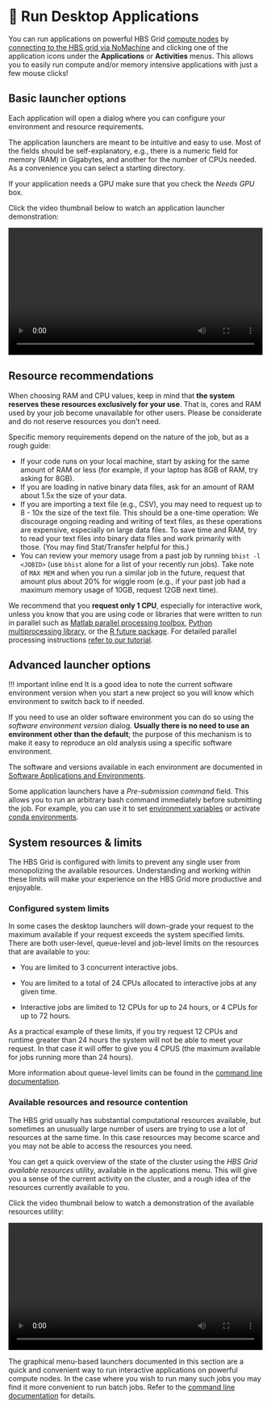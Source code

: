 # 🚀 Run Desktop Applications

You can run applications on powerful HBS Grid 
[compute nodes](commandline.md#compute-cluster-basics) by 
[connecting to the HBS grid via NoMachine](index.md#quick-start) and clicking 
one of the application icons under the **Applications** or **Activities** menus. 
This allows you to easily run compute and/or memory intensive applications with 
just a few mouse clicks!

## Basic launcher options

Each application will open a dialog where you can configure your
environment and resource requirements.

The application launchers are meant to be intuitive and easy to use.
Most of the fields should be self-explanatory, e.g., there is a
numeric field for memory (RAM) in Gigabytes, and another for the
number of CPUs needed. As a convenience you can select a starting
directory.

If your application needs a GPU make sure that you check the *Needs GPU* box.

Click the video thumbnail below to watch an application launcher
demonstration:

<video width="100%" controls>
  <source src="../media/launchers.mp4" type="video/mp4">
Your browser does not support the video tag.
</video>

## Resource recommendations

When choosing RAM and CPU values, keep in mind that 
**the system reserves these resources exclusively for your use**. That is, cores and RAM used by your job
become unavailable for other users. Please be considerate and do not reserve resources you don't need.

Specific memory requirements depend on the nature of the job, but as a rough guide:
  * If your code runs on your local machine, start by asking for the same amount of RAM or less (for example, if your laptop has 8GB of RAM, try asking for 8GB).
  * If you are loading in native binary data files, ask for an amount of RAM about 1.5x the size of your data.
  * If you are importing a text file (e.g., CSV), you may need to request up to 8 - 10x the size of the text file. This should be a one-time operation: We discourage ongoing reading and writing of text files, as these operations are expensive, especially on large data files. To save time and RAM, try to read your text files into binary data files and work primarily with those. (You may find Stat/Transfer helpful for this.)
  * You can review your memory usage from a past job by running `bhist -l <JOBID>` (use `bhist` alone for a list of your recently run jobs). Take note of `MAX MEM` and when you run a similar job in the future, request that amount plus about 20% for wiggle room (e.g., if your past job had a maximum memory usage of 10GB, request 12GB next time).

We recommend that you **request only 1 CPU**, especially for interactive work, unless you
know that you are using code or libraries that were written to run
in parallel such as 
[Matlab parallel processing toolbox](https://www.mathworks.com/help/parallel-computing/getting-started-with-parallel-computing-toolbox.html),
[Python multiprocessing library](https://docs.python.org/3/library/multiprocessing.html),
or the [R future package](https://future.futureverse.org/). For detailed parallel
processing instructions [refer to our tutorial](tutorials/scaling-work.md).

## Advanced launcher options

!!! important inline end
    It is a good idea to note the current software environment version when you
    start a new project so you will know which environment to switch back
    to if needed.

If you need to use an older software environment you can do so using
the *software environment version* dialog. **Usually there is no need to
use an environment other than the default**; the purpose of this
mechanism is to make it easy to reproduce an old analysis using a
specific software environment. 

The software and versions available in each environment are
documented in [Software Applications and
Environments](environments.md). 

Some application launchers have a *Pre-submission command* <a name="pre-submission-command"></a>field. This
allows you to run an arbitrary bash command immediately before
submitting the job. For example, you can use it to set [environment
variables](https://www.redhat.com/sysadmin/linux-environment-variables)
or activate [conda environments](https://docs.conda.io/en/latest/). 

## System resources & limits

The HBS Grid is configured with limits to prevent any single user from
monopolizing the available resources. Understanding and working within these
limits will make your experience on the HBS Grid more productive and enjoyable.

### Configured system limits

In some cases the desktop launchers will down-grade your request to the
maximum available if your request exceeds the system specified limits.
There are both user-level, queue-level and job-level limits on the resources that are available to you:

-   You are limited to
    3 concurrent interactive jobs.

-   You are limited to a total of
    24 CPUs allocated to interactive jobs at any given time.

-   Interactive jobs are limited to 12 CPUs for up to 24 hours, or 4
    CPUs for up to 72 hours.

As a practical example of these limits, if you try request 12 CPUs and
runtime greater than 24 hours the system will not be able to meet your
request. In that case it will offer to give you 4 CPUS (the maximum
available for jobs running more than 24 hours).

More information about queue-level limits can be found in the [command line
documentation](commandline.md#queue-characteristics).

### Available resources and resource contention

The HBS grid usually has substantial computational resources available,
but sometimes an unusually large number of users are trying to use a lot
of resources at the same time. In this case resources may become scarce
and you may not be able to access the resources you need.

You can get a quick overview of the state of the cluster using the 
*HBS Grid available resources* utility, available in the applications menu.
This will give you a sense of the current activity on the cluster, and a
rough idea of the resources currently available to you.

Click the video thumbnail below to watch a demonstration of the
available resources utility:

<video width="100%" controls>
  <source src="../media/jobfail.mp4" type="video/mp4">
Your browser does not support the video tag.
</video>

The graphical menu-based launchers documented in this section are a
quick and convenient way to run interactive applications on powerful
compute nodes. In the case where you wish to run many such jobs you
may find it more convenient to run batch jobs. Refer to the
[command line documentation](commandline.md) for details.
